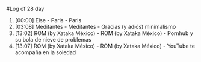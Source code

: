 #Log of 28 day

1. [00:00] Else - Paris - Paris
1. [03:08] Meditantes - Meditantes - Gracias (y adiós) minimalismo
1. [13:02] ROM (by Xataka México) - ROM (by Xataka México) - Pornhub y su bola de nieve de problemas
1. [13:07] ROM (by Xataka México) - ROM (by Xataka México) - YouTube te acompaña en la soledad
